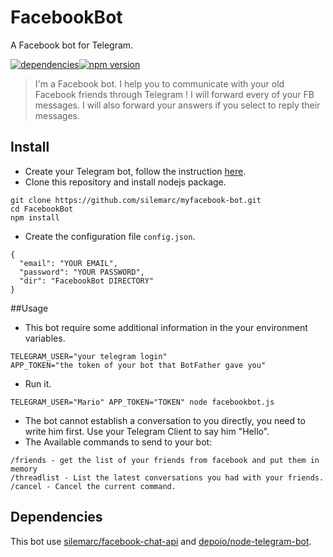 # FacebookBot
A Facebook bot for Telegram.

[![dependencies](https://img.shields.io/david/Liryna/facebookbot.svg?style=flat-square)](https://david-dm.org/Liryna/facebookbot)[![npm version](http://img.shields.io/npm/v/facebookbot.svg?style=flat-square)](https://www.npmjs.com/package/facebookbot)
>I'm a Facebook bot. I help you to communicate with your old Facebook friends through Telegram ! I will forward every of your FB messages. I will also forward your answers if you select to reply their messages.

## Install
- Create your Telegram bot, follow the instruction [here](https://core.telegram.org/bots#3-how-do-i-create-a-bot).
- Clone this repository and install nodejs package.
```
git clone https://github.com/silemarc/myfacebook-bot.git
cd FacebookBot
npm install
```
- Create the configuration file `config.json`.
```
{
  "email": "YOUR EMAIL",
  "password": "YOUR PASSWORD",
  "dir": "FacebookBot DIRECTORY"
}
```
##Usage
- This bot require some additional information in the your environment variables.
```
TELEGRAM_USER="your telegram login"
APP_TOKEN="the token of your bot that BotFather gave you"
```
- Run it.
```
TELEGRAM_USER="Mario" APP_TOKEN="TOKEN" node facebookbot.js
```
- The bot cannot establish a conversation to you directly, you need to write him first. Use your Telegram Client to say him "Hello".
- The Available commands to send to your bot:
```
/friends - get the list of your friends from facebook and put them in memory
/threadlist - List the latest conversations you had with your friends.
/cancel - Cancel the current command.
```

## Dependencies

This bot use [silemarc/facebook-chat-api](https://github.com/silemarc/facebook-chat-api) and [depoio/node-telegram-bot](https://github.com/depoio/node-telegram-bot).
